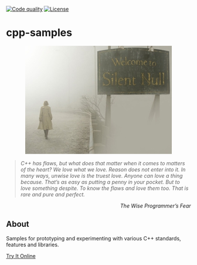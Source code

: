 [![Code quality][s1]][co] [![License][s2]][li]

[s1]: https://app.codacy.com/project/badge/Grade/cfe234fc62b0403784d58edb91fcc815
[s2]: https://img.shields.io/badge/license-GPL%203.0-blue.svg

[co]: https://app.codacy.com/gh/matt77hias/cpp-samples/dashboard?utm_source=gh&utm_medium=referral&utm_content=&utm_campaign=Badge_grade
[li]: https://raw.githubusercontent.com/matt77hias/cpp-samples/master/LICENSE.txt

# cpp-samples

<p align="center"><img src="res/cpp.png"></p>

> _C++ has flaws, but what does that matter when it comes to matters of the heart? We love what we love. Reason does not enter into it. In many ways, unwise love is the truest love. Anyone can love a thing because. That’s as easy as putting a penny in your pocket. But to love something despite. To know the flaws and love them too. That is rare and pure and perfect._

<p align="right"><i>The Wise Programmer’s Fear</i></p>

## About
Samples for prototyping and experimenting with various C++ standards, features and libraries.

[Try It Online](https://godbolt.org/)
